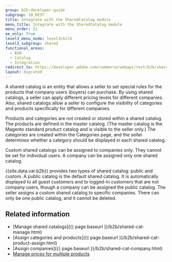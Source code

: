 ```yaml
---
group: b2b-developer-guide
subgroup: 10_REST
title: Integrate with the SharedCatalog module
menu_title: Integrate with the SharedCatalog module
menu_order: 21
ee_only: True
level3_menu_node: level3child
level3_subgroup: shared
functional_areas:
  - B2B
  - Catalog
  - Integration
redirect_to: https://developer.adobe.com/commerce/webapi/rest/b2b/shared-catalog
layout: migrated
---
```


A shared catalog is an entity that allows a seller to set special rules for the products that company users (buyers) can purchase. By using shared catalogs, a seller can apply different pricing levels for different companies. Also, shared catalogs allow a seller to configure the visibility of categories and products specifically for different companies.

Products and categories are not created or stored within a shared catalog. The products are defined in the master catalog. (The master catalog is the Magento standard product catalog and is visible to the seller only.) The categories are created within the Categories page, and the seller determines whether a category should be displayed in each shared catalog.

Custom shared catalogs can be assigned to companies only. They cannot be set for individual users. A company can be assigned only one shared catalog.

{{site.data.var.b2b}} provides two types of shared catalog: public and custom. A public catalog is the default shared catalog. It is automatically displayed to all guest customers and to logged-in customers that are not company users, though a company can be assigned the public catalog. The seller assigns a custom shared catalog to specific companies. There can only be one public catalog, and it cannot be deleted.

## Related information

*  [Manage shared catalogs]({{ page.baseurl }}/b2b/shared-cat-manage.html)
*  [Assign categories and products]({{ page.baseurl }}/b2b/shared-cat-product-assign.html)
*  [Assign companies]({{ page.baseurl }}/b2b/shared-cat-company.html)
*  [Manage prices for multiple products](https://developer.adobe.com/commerce/webapi/rest/modules/catalog/catalog-pricing)
